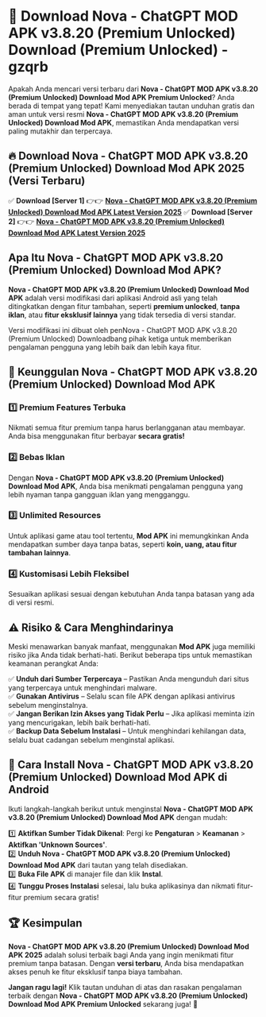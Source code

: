 # 🎯 Download Nova - ChatGPT MOD APK v3.8.20 (Premium Unlocked) Download (Premium Unlocked) -  gzqrb

Apakah Anda mencari versi terbaru dari **Nova - ChatGPT MOD APK v3.8.20 (Premium Unlocked) Download Mod APK Premium Unlocked**? Anda berada di tempat yang tepat! Kami menyediakan tautan unduhan gratis dan aman untuk versi resmi **Nova - ChatGPT MOD APK v3.8.20 (Premium Unlocked) Download Mod APK**, memastikan Anda mendapatkan versi paling mutakhir dan terpercaya.

## 🔥 Download Nova - ChatGPT MOD APK v3.8.20 (Premium Unlocked) Download Mod APK 2025 (Versi Terbaru)

✅ **Download [Server 1]** 👉👉 [**Nova - ChatGPT MOD APK v3.8.20 (Premium Unlocked) Download Mod APK Latest Version 2025**](https://momento.my/?title=Nova_-_ChatGPT_MOD_APK_v3.8.20_(Premium_Unlocked)_Download)  
✅ **Download [Server 2]** 👉👉 [**Nova - ChatGPT MOD APK v3.8.20 (Premium Unlocked) Download Mod APK Latest Version 2025**](https://momento.my/?title=Nova_-_ChatGPT_MOD_APK_v3.8.20_(Premium_Unlocked)_Download)  

## Apa Itu Nova - ChatGPT MOD APK v3.8.20 (Premium Unlocked) Download Mod APK?

**Nova - ChatGPT MOD APK v3.8.20 (Premium Unlocked) Download Mod APK** adalah versi modifikasi dari aplikasi Android asli yang telah ditingkatkan dengan fitur tambahan, seperti **premium unlocked**, **tanpa iklan**, atau **fitur eksklusif lainnya** yang tidak tersedia di versi standar.

Versi modifikasi ini dibuat oleh penNova - ChatGPT MOD APK v3.8.20 (Premium Unlocked) Downloadbang pihak ketiga untuk memberikan pengalaman pengguna yang lebih baik dan lebih kaya fitur.

## 🎯 Keunggulan Nova - ChatGPT MOD APK v3.8.20 (Premium Unlocked) Download Mod APK

### 1️⃣ Premium Features Terbuka
Nikmati semua fitur premium tanpa harus berlangganan atau membayar. Anda bisa menggunakan fitur berbayar **secara gratis!**

### 2️⃣ Bebas Iklan
Dengan **Nova - ChatGPT MOD APK v3.8.20 (Premium Unlocked) Download Mod APK**, Anda bisa menikmati pengalaman pengguna yang lebih nyaman tanpa gangguan iklan yang mengganggu.

### 3️⃣ Unlimited Resources
Untuk aplikasi game atau tool tertentu, **Mod APK** ini memungkinkan Anda mendapatkan sumber daya tanpa batas, seperti **koin, uang, atau fitur tambahan lainnya**.

### 4️⃣ Kustomisasi Lebih Fleksibel
Sesuaikan aplikasi sesuai dengan kebutuhan Anda tanpa batasan yang ada di versi resmi.

## ⚠️ Risiko & Cara Menghindarinya

Meski menawarkan banyak manfaat, menggunakan **Mod APK** juga memiliki risiko jika Anda tidak berhati-hati. Berikut beberapa tips untuk memastikan keamanan perangkat Anda:

✅ **Unduh dari Sumber Terpercaya** – Pastikan Anda mengunduh dari situs yang terpercaya untuk menghindari malware.  
✅ **Gunakan Antivirus** – Selalu scan file APK dengan aplikasi antivirus sebelum menginstalnya.  
✅ **Jangan Berikan Izin Akses yang Tidak Perlu** – Jika aplikasi meminta izin yang mencurigakan, lebih baik berhati-hati.  
✅ **Backup Data Sebelum Instalasi** – Untuk menghindari kehilangan data, selalu buat cadangan sebelum menginstal aplikasi.

## 📌 Cara Install Nova - ChatGPT MOD APK v3.8.20 (Premium Unlocked) Download Mod APK di Android

Ikuti langkah-langkah berikut untuk menginstal **Nova - ChatGPT MOD APK v3.8.20 (Premium Unlocked) Download Mod APK** dengan mudah:

1️⃣ **Aktifkan Sumber Tidak Dikenal**: Pergi ke **Pengaturan** > **Keamanan** > **Aktifkan 'Unknown Sources'**.  
2️⃣ **Unduh Nova - ChatGPT MOD APK v3.8.20 (Premium Unlocked) Download Mod APK** dari tautan yang telah disediakan.  
3️⃣ **Buka File APK** di manajer file dan klik **Instal**.  
4️⃣ **Tunggu Proses Instalasi** selesai, lalu buka aplikasinya dan nikmati fitur-fitur premium secara gratis!

## 🏆 Kesimpulan

**Nova - ChatGPT MOD APK v3.8.20 (Premium Unlocked) Download Mod APK 2025** adalah solusi terbaik bagi Anda yang ingin menikmati fitur premium tanpa batasan. Dengan **versi terbaru**, Anda bisa mendapatkan akses penuh ke fitur eksklusif tanpa biaya tambahan.

**Jangan ragu lagi!** Klik tautan unduhan di atas dan rasakan pengalaman terbaik dengan **Nova - ChatGPT MOD APK v3.8.20 (Premium Unlocked) Download Mod APK Premium Unlocked** sekarang juga! 🚀
